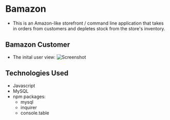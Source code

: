 # Bamazon
* This is an Amazon-like storefront  / command line application that takes in orders from customers and depletes stock from the store's inventory.

## Bamazon Customer
* The inital user view:
![Screenshot](/images/initalCustomerView.png?raw=true "InitialCustomerView")



## Technologies Used
* Javascript
* MySQL
* npm packages:
  * mysql
  * inquirer
  * console.table

